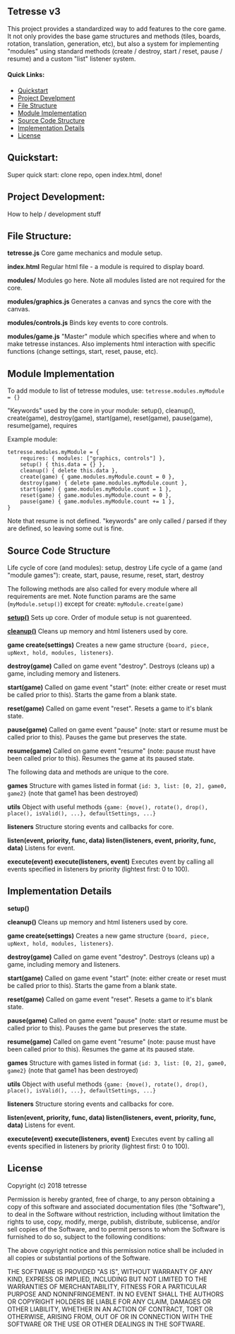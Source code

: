 ## Tetresse v3
This project provides a standardized way to add features to the core game. It not only provides the base game structures and methods (tiles, boards, rotation, translation, generation, etc), but also a system for implementing "modules" using standard methods (create / destroy, start / reset, pause / resume) and a custom "list" listener system.

#### Quick Links:
- [Quickstart](#quickstart)
- [Project Develpment](#dev)
- [File Structure](#files)
- [Module Implementation](#module)
- [Source Code Structure](#src)
- [Implementation Details](#details)
- [License](#license)
<a name="quickstart"></a>
## Quickstart:
Super quick start: clone repo, open index.html, done!
<a name="dev"></a>
## Project Development:
How to help / development stuff
<a name="files"></a>
## File Structure:

**tetresse.js** Core game mechanics and module setup.

**index.html** Regular html file - a module is required to display board.

**modules/** Modules go here. Note all modules listed are not required for the core.

**modules/graphics.js** Generates a canvas and syncs the core with the canvas.

**modules/controls.js** Binds key events to core controls.

**modules/game.js** "Master" module which specifies where and when to make tetresse instances. Also implements html interaction with specific functions (change settings, start, reset, pause, etc).

<a name="module"></a>
## Module Implementation
To add module to list of tetresse modules, use: `tetresse.modules.myModule = {}`

"Keywords" used by the core in your module: setup(), cleanup(), create(game), destroy(game), start(game), reset(game), pause(game), resume(game), requires

Example module:
```
tetresse.modules.myModule = {
    requires: { modules: ["graphics, controls"] },
    setup() { this.data = {} },
    cleanup() { delete this.data },
    create(game) { game.modules.myModule.count = 0 },
    destroy(game) { delete game.modules.myModule.count },
    start(game) { game.modules.myModule.count = 1 },
    reset(game) { game.modules.myModule.count = 0 },
    pause(game) { game.modules.myModule.count += 1 },
}
```
Note that resume is not defined. "keywords" are only called / parsed if they are defined, so leaving some out is fine.
<a name="src"></a>
## Source Code Structure
Life cycle of core (and modules): setup, destroy
Life cycle of a game (and "module games"): create, start, pause, resume, reset, start, destroy

The following methods are also called for every module where all requirements are met. Note function params are the same (`myModule.setup()`) except for create: `myModule.create(game)`

[**setup()**](#detailsSetup) Sets up core. Order of module setup is not guarenteed.

**[cleanup()](#detailsCleanup)** Cleans up memory and html listeners used by core.

**game create(settings)** Creates a new game structure `{board, piece, upNext, hold, modules, listeners}`.

**destroy(game)** Called on game event "destroy". Destroys (cleans up) a game, including memory and listeners.

**start(game)** Called on game event "start" (note: either create or reset must be called prior to this). Starts the game from a blank state.

**reset(game)** Called on game event "reset". Resets a game to it's blank state.

**pause(game)** Called on game event "pause" (note: start or resume must be called prior to this). Pauses the game but preserves the state.

**resume(game)** Called on game event "resume" (note: pause must have been called prior to this). Resumes the game at its paused state.

The following data and methods are unique to the core.

**games** Structure with games listed in format `{id: 3, list: [0, 2], game0, game2}` (note that game1 has been destroyed)

**utils** Object with useful methods `{game: {move(), rotate(), drop(), place(), isValid(), ...}, defaultSettings, ...}`

**listeners** Structure storing events and callbacks for core.

**listen(event, priority, func, data) listen(listeners, event, priority, func, data)** Listens for event.

**execute(event) execute(listeners, event)** Executes event by calling all events specified in listeners by priority (lightest first: 0 to 100).

<a name="details"></a>
## Implementation Details

<a name="details-setup"></a>
**setup()**

<a name="details-cleanup"></a>
**cleanup()** Cleans up memory and html listeners used by core.

<a name="details-create"></a>
**game create(settings)** Creates a new game structure `{board, piece, upNext, hold, modules, listeners}`.

<a name="details-destroy"></a>
**destroy(game)** Called on game event "destroy". Destroys (cleans up) a game, including memory and listeners.

<a name="details-start"></a>
**start(game)** Called on game event "start" (note: either create or reset must be called prior to this). Starts the game from a blank state.

<a name="details-reset"></a>
**reset(game)** Called on game event "reset". Resets a game to it's blank state.

<a name="details-pause"></a>
**pause(game)** Called on game event "pause" (note: start or resume must be called prior to this). Pauses the game but preserves the state.

<a name="details-resume"></a>
**resume(game)** Called on game event "resume" (note: pause must have been called prior to this). Resumes the game at its paused state.

<a name="details-games"></a>
**games** Structure with games listed in format `{id: 3, list: [0, 2], game0, game2}` (note that game1 has been destroyed)

<a name="details-utils"></a>
**utils** Object with useful methods `{game: {move(), rotate(), drop(), place(), isValid(), ...}, defaultSettings, ...}`

<a name="details-listeners"></a>
**listeners** Structure storing events and callbacks for core.

<a name="details-listen"></a>
**listen(event, priority, func, data) listen(listeners, event, priority, func, data)** Listens for event.

<a name="details-execute"></a>
**execute(event) execute(listeners, event)** Executes event by calling all events specified in listeners by priority (lightest first: 0 to 100).

<a name="license"></a>
## License
Copyright (c) 2018 tetresse

Permission is hereby granted, free of charge, to any person obtaining a copy
of this software and associated documentation files (the "Software"), to deal
in the Software without restriction, including without limitation the rights
to use, copy, modify, merge, publish, distribute, sublicense, and/or sell
copies of the Software, and to permit persons to whom the Software is
furnished to do so, subject to the following conditions:

The above copyright notice and this permission notice shall be included in all
copies or substantial portions of the Software.

THE SOFTWARE IS PROVIDED "AS IS", WITHOUT WARRANTY OF ANY KIND, EXPRESS OR
IMPLIED, INCLUDING BUT NOT LIMITED TO THE WARRANTIES OF MERCHANTABILITY,
FITNESS FOR A PARTICULAR PURPOSE AND NONINFRINGEMENT. IN NO EVENT SHALL THE
AUTHORS OR COPYRIGHT HOLDERS BE LIABLE FOR ANY CLAIM, DAMAGES OR OTHER
LIABILITY, WHETHER IN AN ACTION OF CONTRACT, TORT OR OTHERWISE, ARISING FROM,
OUT OF OR IN CONNECTION WITH THE SOFTWARE OR THE USE OR OTHER DEALINGS IN THE
SOFTWARE.
